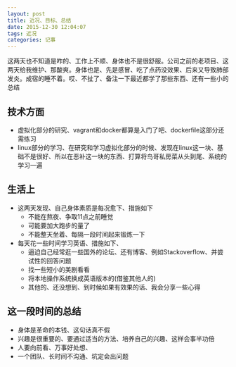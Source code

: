 ```yaml
---
layout: post
title: 近况、目标、总结
date: 2015-12-30 12:04:07
tags: 近况
categories: 记事
---
```


这两天也不知道是咋的、工作上不顺、身体也不是很舒服。公司之前的老项目、这两天给我维护、那酸爽。身体也是、先是感冒、吃了点药没效果、后来又导致肺部发炎。成宿的睡不着。哎、不扯了、备注一下最近都学了那些东西、还有一些小的总结

## 技术方面
* 虚拟化部分的研究、vagrant和docker都算是入门了吧、dockerfile这部分还需练习
* linux部分的学习、在研究和学习虚拟化部分的时候、发现在linux这一块、基础不是很好、所以在恶补这一块的东西、打算将鸟哥私房菜从头到尾、系统的学习一遍
## 生活上
* 这两天发现、自己身体素质是每况愈下、措施如下
	* 不能在熬夜、争取11点之前睡觉
	* 可能要加大跑步的量了
	* 不能整天坐着、每隔一段时间起来锻炼一下
* 每天花一些时间学习英语、措施如下、
	* 逼迫自己经常逛一些国外的论坛、还有博客、例如Stackoverflow、并尝试性的回答问题
	* 找一些短小的美剧看看
	* 将本地操作系统换成英语版本的(借鉴其他人的)
	* 其他的、还没想到、到时候如果有效果的话、我会分享一些心得

## 这一段时间的总结
* 身体是革命的本钱、这句话真不假
* 兴趣是很重要的、要通过适当的方法、培养自己的兴趣、这样会事半功倍
* 人要向前看、万事好处想、
* 一个团队、长时间不沟通、坑定会出问题